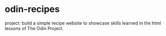 # odin-recipes
project: build a simple recipe website to showcase skills learned in the html lessons of The Odin Project.